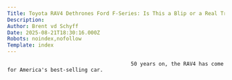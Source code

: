 ```yaml
---
Title: Toyota RAV4 Dethrones Ford F-Series: Is This a Blip or a Real Trend?
Description: 
Author: Brent vd Schyff
Date: 2025-08-21T18:30:16.000Z
Robots: noindex,nofollow
Template: index
---
```


                                            50 years on, the RAV4 has come for America's best-selling car.
                                        